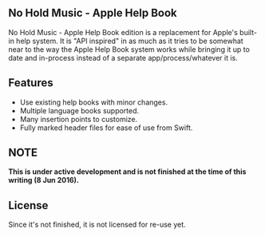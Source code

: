 ## No Hold Music - Apple Help Book

No Hold Music - Apple Help Book edition is a replacement for Apple's built-in help system. It is "API inspired" in as much as it tries to be somewhat near to the way the Apple Help Book system works while bringing it up to date and in-process instead of a separate app/process/whatever it is.

## Features

* Use existing help books with minor changes. 
* Multiple language books supported.
* Many insertion points to customize.
* Fully marked header files for ease of use from Swift.

## NOTE

**This is under active development and is not finished at the time of this writing (8 Jun 2016).**


## License
Since it's not finished, it is not licensed for re-use yet.